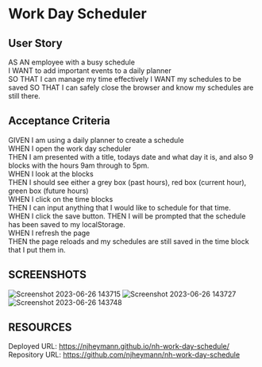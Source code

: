 # Work Day Scheduler

## User Story
AS AN employee with a busy schedule  
I WANT to add important events to a daily planner  
SO THAT I can manage my time effectively
I WANT my schedules to be saved
SO THAT I can safely close the browser and know my schedules are still there.  


## Acceptance Criteria  
GIVEN I am using a daily planner to create a schedule  
WHEN I open the work day scheduler  
THEN I am presented with a title, todays date and what day it is, and also 9 blocks with the hours 9am through to 5pm.  
WHEN I look at the blocks  
THEN I should see either a grey box (past hours), red box (current hour), green box (future hours)  
WHEN I click on the time blocks  
THEN I can input anything that I would like to schedule for that time.  
WHEN I click the save button.
THEN I will be prompted that the schedule has been saved to my localStorage.  
WHEN I refresh the page  
THEN the page reloads and my schedules are still saved in the time block that I put them in.

## SCREENSHOTS

![Screenshot 2023-06-26 143715](https://github.com/njheymann/nh-work-day-schedule/assets/125000756/a97269dc-2be1-487d-bbc6-0c0a056ca1e1)
![Screenshot 2023-06-26 143727](https://github.com/njheymann/nh-work-day-schedule/assets/125000756/cf8b8320-f326-4497-8256-a0965a195401)
![Screenshot 2023-06-26 143748](https://github.com/njheymann/nh-work-day-schedule/assets/125000756/8ac4aeac-35e1-4d2f-9e9a-a946be11f16f)

## RESOURCES  
Deployed URL: https://njheymann.github.io/nh-work-day-schedule/  
Repository URL: https://github.com/njheymann/nh-work-day-schedule

